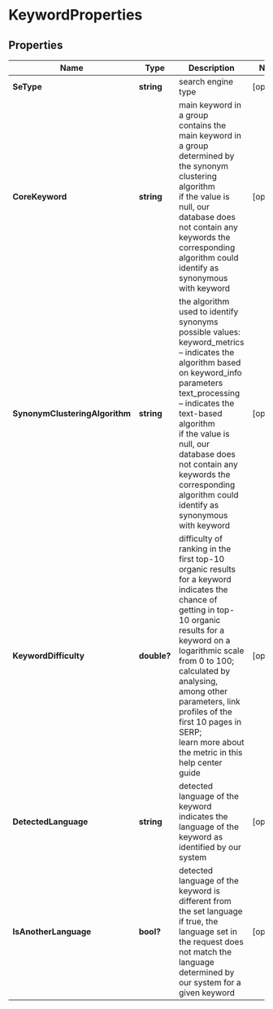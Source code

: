 # KeywordProperties


## Properties

| Name | Type | Description | Notes |
|------------ | ------------- | ------------- | -------------|
**SeType** | **string** | search engine type |[optional]|
**CoreKeyword** | **string** | main keyword in a group<br>contains the main keyword in a group determined by the synonym clustering algorithm<br>if the value is null, our database does not contain any keywords the corresponding algorithm could identify as synonymous with keyword |[optional]|
**SynonymClusteringAlgorithm** | **string** | the algorithm used to identify synonyms<br>possible values:<br>keyword_metrics – indicates the algorithm based on keyword_info parameters<br>text_processing – indicates the text-based algorithm<br>if the value is null, our database does not contain any keywords the corresponding algorithm could identify as synonymous with keyword |[optional]|
**KeywordDifficulty** | **double?** | difficulty of ranking in the first top-10 organic results for a keyword<br>indicates the chance of getting in top-10 organic results for a keyword on a logarithmic scale from 0 to 100;<br>calculated by analysing, among other parameters, link profiles of the first 10 pages in SERP;<br>learn more about the metric in this help center guide |[optional]|
**DetectedLanguage** | **string** | detected language of the keyword<br>indicates the language of the keyword as identified by our system |[optional]|
**IsAnotherLanguage** | **bool?** | detected language of the keyword is different from the set language<br>if true, the language set in the request does not match the language determined by our system for a given keyword |[optional]|